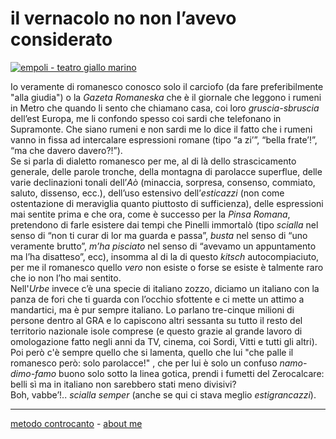 # il vernacolo no non l’avevo considerato

[![](https://live.staticflickr.com/65535/51792857671_2cc87a0165_c.jpg "empoli - teatro giallo marino")](https://flic.kr/s/aHBqjzwAJ2)

Io veramente di romanesco conosco solo il carciofo (da fare preferibilmente "alla giudia") o la *Gazeta Romaneska* che è il giornale che leggono i rumeni in Metro che quando li sento che chiamano casa, coi loro *gruscia-sbruscia* dell’est Europa, me li confondo spesso coi sardi che telefonano in Supramonte. Che siano rumeni e non sardi me lo dice il fatto che i rumeni vanno in fissa ad intercalare espressioni romane (tipo “a zi’”, “bella frate’!”, “ma che davero davero?!”).   
Se si parla di dialetto romanesco per me, al di là dello strascicamento generale, delle parole tronche, della montagna di parolacce superflue, delle varie declinazioni tonali dell’*Aò*  (minaccia, sorpresa, consenso, commiato, saluto, dissenso, ecc.), dell’uso estensivo dell’*esticazzi* (non come ostentazione di meraviglia quanto piuttosto di sufficienza), delle espressioni mai sentite prima e che ora, come è successo per la *Pinsa Romana*, pretendono di farle esistere dai tempi che Pinelli immortalò (tipo *scialla* nel senso di “non ti curar di lor ma guarda e passa”, *busta* nel senso di “uno veramente brutto”, *m’ha pisciato* nel senso di “avevamo un appuntamento ma l’ha disatteso”, ecc), insomma al di la di questo *kitsch* autocompiaciuto, per me il romanesco quello *vero* non esiste o forse se esiste è talmente raro che io non l’ho mai sentito.  
Nell'*Urbe* invece c’è una specie di italiano zozzo, diciamo un italiano con la panza de fori che ti guarda con l’occhio sfottente e ci mette un attimo a mandartici, ma è pur sempre italiano. Lo parlano tre-cinque milioni di persone dentro al GRA e lo capiscono altri sessanta su tutto il resto del territorio nazionale isole comprese (e questo grazie al grande lavoro di omologazione fatto negli anni da TV, cinema, coi Sordi, Vitti e tutti gli altri).  
Poi però c'è sempre quello che si lamenta, quello che lui "che palle il romanesco però: solo parolacce!" , che per lui è solo un confuso *namo-dimo-famo* buono solo sotto la linea gotica, prendi i fumetti del Zerocalcare: belli sì ma in italiano non sarebbero stati meno divisivi?  
Boh, vabbe’!.. *scialla semper* (anche se qui ci stava meglio *estigrancazzi*).


---   
[metodo controcanto](https://cacioman.github.io/controcanto000.html) - [about me](https://about.me/cacioman)  
